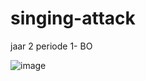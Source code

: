 # singing-attack
jaar 2 periode 1- BO

![image](https://github.com/christiaanoostwouder/singing-attack/assets/117080893/eb0446ad-ed37-4ffe-be93-3b710ef35618)

